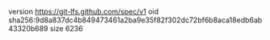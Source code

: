 version https://git-lfs.github.com/spec/v1
oid sha256:9d8a837dc4b849473461a2ba9e35f82f302dc72bf6b8aca18edb6ab43320b689
size 6236
